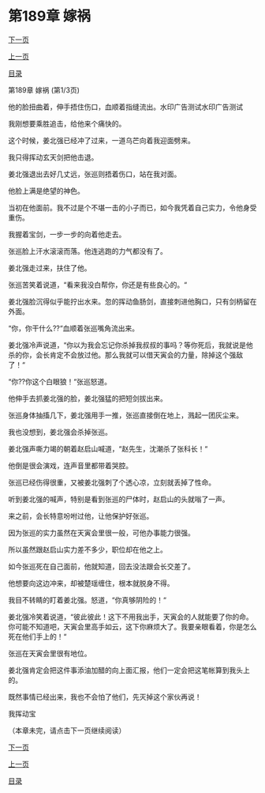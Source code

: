 <h1>第189章    嫁祸</h1>
            <div><p><a href="./565_%E7%AC%AC189%E7%AB%A0_%E5%AB%81%E7%A5%B8.md">下一页</a></p><p><a href="./563_%E7%AC%AC188%E7%AB%A0_%E5%89%91%E6%96%AD%E4%BA%BA%E4%BA%A1.md">上一页</a></p><p><a href="../">目录</a></p></div>
            <div><p>第189章    嫁祸 (第1/3页)</p><p>他的脸扭曲着，伸手捂住伤口，血顺着指缝流出。水印广告测试水印广告测试</p><p>我刚想要乘胜追击，给他来个痛快的。</p><p>这个时候，姜北强已经冲了过来，一道乌芒向着我迎面劈来。</p><p>我只得挥动玄天剑把他击退。</p><p>姜北强退出去好几丈远，张巡则捂着伤口，站在我对面。</p><p>他脸上满是绝望的神色。</p><p>当初在他面前。我不过是个不堪一击的小子而已，如今我凭着自己实力，令他身受重伤。</p><p>我握着宝剑，一步一步的向着他走去。</p><p>张巡脸上汗水滚滚而落。他连逃跑的力气都没有了。</p><p>姜北强走过来，扶住了他。</p><p>张巡苦笑着说道，“看来我没白帮你，你还是有些良心的。“</p><p>姜北强脸沉得似乎能拧出水来。忽的挥动鱼肠剑，直接刺进他胸口，只有剑柄留在外面。</p><p>“你，你干什么??“血顺着张巡嘴角流出来。</p><p>姜北强冷声说道，“你以为我会忘记你杀掉我叔叔的事吗？等你死后，我就说是他杀的你，会长肯定不会放过他。那么我就可以借天寅会的力量，除掉这个强敌了！“</p><p>“你??你这个白眼狼！“张巡怒道。</p><p>他伸手去抓姜北强的脸，姜北强猛的把短剑拔出来。</p><p>张巡身体抽搐几下，姜北强用手一推，张巡直接倒在地上，溅起一团灰尘来。</p><p>我也没想到，姜北强会杀掉张巡。</p><p>姜北强声嘶力竭的朝着赵启山喊道，“赵先生，沈潮杀了张科长！“</p><p>他倒是很会演戏，连声音里都带着哭腔。</p><p>张巡已经伤得很重，又被姜北强刺了个透心凉，立刻就丢掉了性命。</p><p>听到姜北强的喊声，特别是看到张巡的尸体时，赵启山的头就嗡了一声。</p><p>来之前，会长特意吩咐过他，让他保护好张巡。</p><p>因为张巡的实力虽然在天寅会里很一般，可他办事能力很强。</p><p>所以虽然跟赵启山实力差不多少，职位却在他之上。</p><p>如今张巡死在自己面前，他就知道，回去没法跟会长交差了。</p><p>他想要向这边冲来，却被楚瑶缠住，根本就脱身不得。</p><p>我目不转睛的盯着姜北强。怒道，“你真够阴险的！“</p><p>姜北强冷笑着说道，“彼此彼此！这下不用我出手，天寅会的人就能要了你的命。你可能不知道吧，天寅会里高手如云，这下你麻烦大了。我要亲眼看着，你是怎么死在他们手上的！“</p><p>张巡在天寅会里很有地位。</p><p>姜北强肯定会把这件事添油加醋的向上面汇报，他们一定会把这笔帐算到我头上的。</p><p>既然事情已经出来，我也不会怕了他们，先灭掉这个家伙再说！</p><p>我挥动宝</p><p>（本章未完，请点击下一页继续阅读）</p></div>
            <div><p><a href="./565_%E7%AC%AC189%E7%AB%A0_%E5%AB%81%E7%A5%B8.md">下一页</a></p><p><a href="./563_%E7%AC%AC188%E7%AB%A0_%E5%89%91%E6%96%AD%E4%BA%BA%E4%BA%A1.md">上一页</a></p><p><a href="../">目录</a></p></div>